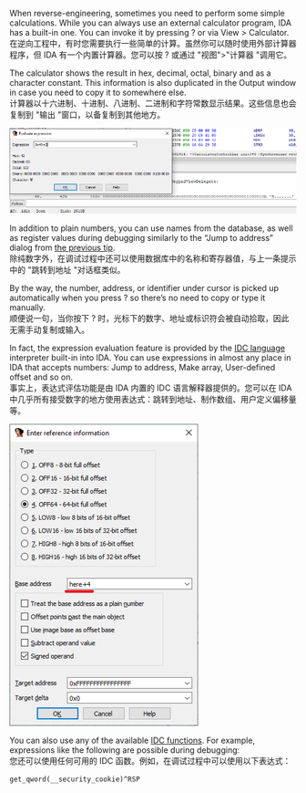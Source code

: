 When reverse-engineering, sometimes you need to perform some simple calculations. While you can always use an external calculator program, IDA has a built-in one. You can invoke it by pressing ? or via View > Calculator.  
在逆向工程中，有时您需要执行一些简单的计算。虽然你可以随时使用外部计算器程序，但 IDA 有一个内置计算器。您可以按 ? 或通过 "视图">"计算器 "调用它。

The calculator shows the result in hex, decimal, octal, binary and as a character constant. This information is also duplicated in the Output window in case you need to copy it to somewhere else.  
计算器以十六进制、十进制、八进制、二进制和字符常数显示结果。这些信息也会复制到 "输出 "窗口，以备复制到其他地方。

![](assets/2021/01/calc_simple.png)

In addition to plain numbers, you can use names from the database, as well as register values during debugging similarly to the “Jump to address” dialog from [the previous tip](https://www.hex-rays.com/blog/igors-tip-of-the-week-20-going-places/).  
除纯数字外，在调试过程中还可以使用数据库中的名称和寄存器值，与上一条提示中的 "跳转到地址 "对话框类似。

By the way, the number, address, or identifier under cursor is picked up automatically when you press ? so there’s no need to copy or type it manually.  
顺便说一句，当你按下 ? 时，光标下的数字、地址或标识符会被自动拾取，因此无需手动复制或输入。

In fact, the expression evaluation feature is provided by the [IDC language](https://www.hex-rays.com/products/ida/support/idadoc/157.shtml) interpreter built-in into IDA. You can use expressions in almost any place in IDA that accepts numbers: Jump to address, Make array, User-defined offset and so on.  
事实上，表达式评估功能是由 IDA 内置的 IDC 语言解释器提供的。您可以在 IDA 中几乎所有接受数字的地方使用表达式：跳转到地址、制作数组、用户定义偏移量等。

![](assets/2021/01/calc_useroff.png)

You can also use any of the available [IDC functions](https://www.hex-rays.com/products/ida/support/idadoc/162.shtml). For example, expressions like the following are possible during debugging:  
您还可以使用任何可用的 IDC 函数。例如，在调试过程中可以使用以下表达式：

```
get_qword(__security_cookie)^RSP
```